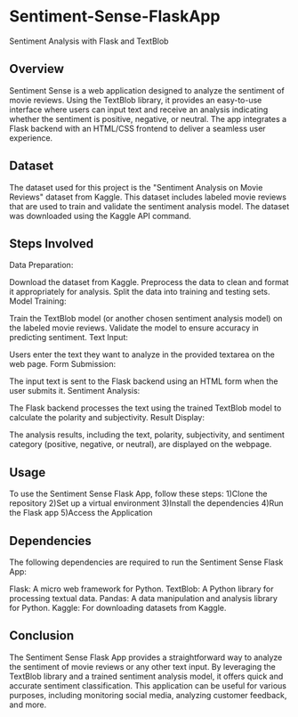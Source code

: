 # Sentiment-Sense-FlaskApp
Sentiment Analysis with Flask and TextBlob

## Overview
Sentiment Sense is a web application designed to analyze the sentiment of movie reviews. Using the TextBlob library, it provides an easy-to-use interface where users can input text and receive an analysis indicating whether the sentiment is positive, negative, or neutral. The app integrates a Flask backend with an HTML/CSS frontend to deliver a seamless user experience.

## Dataset
The dataset used for this project is the "Sentiment Analysis on Movie Reviews" dataset from Kaggle. This dataset includes labeled movie reviews that are used to train and validate the sentiment analysis model. The dataset was downloaded using the Kaggle API command.

## Steps Involved
Data Preparation:

Download the dataset from Kaggle.
Preprocess the data to clean and format it appropriately for analysis.
Split the data into training and testing sets.
Model Training:

Train the TextBlob model (or another chosen sentiment analysis model) on the labeled movie reviews.
Validate the model to ensure accuracy in predicting sentiment.
Text Input:

Users enter the text they want to analyze in the provided textarea on the web page.
Form Submission:

The input text is sent to the Flask backend using an HTML form when the user submits it.
Sentiment Analysis:

The Flask backend processes the text using the trained TextBlob model to calculate the polarity and subjectivity.
Result Display:

The analysis results, including the text, polarity, subjectivity, and sentiment category (positive, negative, or neutral), are displayed on the webpage.

## Usage
To use the Sentiment Sense Flask App, follow these steps:
1)Clone the repository
2)Set up a virtual environment
3)Install the dependencies
4)Run the Flask app
5)Access the Application

## Dependencies
The following dependencies are required to run the Sentiment Sense Flask App:

Flask: A micro web framework for Python.
TextBlob: A Python library for processing textual data.
Pandas: A data manipulation and analysis library for Python.
Kaggle: For downloading datasets from Kaggle.

## Conclusion
The Sentiment Sense Flask App provides a straightforward way to analyze the sentiment of movie reviews or any other text input. By leveraging the TextBlob library and a trained sentiment analysis model, it offers quick and accurate sentiment classification. This application can be useful for various purposes, including monitoring social media, analyzing customer feedback, and more.
